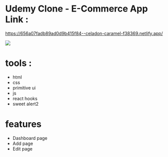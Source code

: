 # Udemy Clone - E-Commerce App Link :

https://656a07fadb89ad0d9b415f84--celadon-caramel-f38369.netlify.app/


<img src="./image.PNG">

# tools :

- html <br>
- css <br>
- primitive ui <br>
- js<br>
- react hooks<br>
- sweet alert2 <br>

# features

- Dashboard page<br>
- Add page<br>
- Edit page<br>
